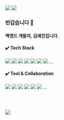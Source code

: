 <div>
  <a href="mailto:code10.1haja@gmail.com"><img src="https://img.shields.io/badge/Gmail-d14836?style=flat-square&logo=Gmail&logoColor=white&link=code10.1haja@gmail.com"/></a>
   <a href="https://velog.io/@yejin_code"><img src="https://img.shields.io/badge/Tech%20Blog-11B48A?style=flat-square&logo=Vimeo&logoColor=white&link=https://velog.io/@yejin_code"/></a>
</div>

### 반갑습니다 👋
#### 백엔드 개발자, 김예진입니다.


#### ✔️ Tech Stack
<div>
  <img src="https://img.shields.io/badge/spring-6DB33F?style=flat&logo=spring&logoColor=white">
  <img src="https://img.shields.io/badge/Java-007396?style=flat&logo=Conda-Forge&logoColor=white" />
  <img src="https://img.shields.io/badge/html5-E34F26?style=flat&logo=html5&logoColor=white">
  <img src="https://img.shields.io/badge/css3-1572B6?style=flat&logo=css3&logoColor=white">
  <img src="https://img.shields.io/badge/javascript-F7DF1E?style=flat&logo=javascript&logoColor=white">
  <img src="https://img.shields.io/badge/jquery-0769AD?style=flat&logo=jquery&logoColor=white">
  <img src="https://img.shields.io/badge/oracle-F80000?style=flat&logo=oracle&logoColor=white">
  ...
</div>

#### ✔️ Tool & Collaboration
<div>
  <img src="https://img.shields.io/badge/eclips-2C2255?style=flat&logo=eclipseide&logoColor=white">
  <img src="https://img.shields.io/badge/visualstudiocode-007ACC?style=flat&logo=visualstudiocode&logoColor=white">
  <img src="https://img.shields.io/badge/postman-FF6C37?style=flat&logo=postman&logoColor=white">
  <img src="https://img.shields.io/badge/github-181717?style=flat&logo=github&logoColor=white">
  <img src="https://img.shields.io/badge/sourcetree-0052CC?style=flat&logo=sourcetree&logoColor=white">
  <img src="https://img.shields.io/badge/figma-F24E1E?style=flat&logo=figma&logoColor=white">
  ...
</div>

<br><br>

<a href="https://hits.seeyoufarm.com"><img src="https://hits.seeyoufarm.com/api/count/incr/badge.svg?url=https%3A%2F%2Fgithub.com%2Fakak3927%2Fhit-counter&count_bg=%231267A7&title_bg=%23000000&icon=&icon_color=%23E7E7E7&title=hits&edge_flat=false"/></a>

<!--
**akak3927/akak3927** is a ✨ _special_ ✨ repository because its `README.md` (this file) appears on your GitHub profile.

Here are some ideas to get you started:

- 🔭 I’m currently working on ...
- 🌱 I’m currently learning ...
- 👯 I’m looking to collaborate on ...
- 🤔 I’m looking for help with ...
- 💬 Ask me about ...
- 📫 How to reach me: ...
- 😄 Pronouns: ...
- ⚡ Fun fact: ...
-->


